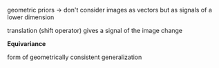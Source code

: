 geometric priors -> don't consider images as vectors but as signals of a lower dimension

translation (shift operator) gives a signal of the image change

**Equivariance**

form of geometrically consistent generalization

